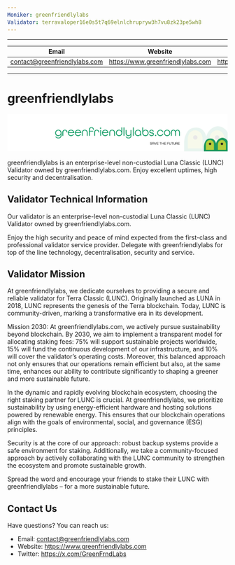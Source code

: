 ```yaml
---
Moniker: greenfriendlylabs
Validator: terravaloper16e0s5t7q69elnlchrupryw3h7vu8zk23pe5wh8
---
```

---
| Email | Website | Twitter |
| --- | --- | --- |
| contact@greenfriendlylabs.com | https://www.greenfriendlylabs.com | https://x.com/GreenFrndLabs |
---  

  

# greenfriendlylabs

![greenfriendlylabs](./logo.jpg)
    
greenfriendlylabs is an enterprise-level non-custodial Luna Classic (LUNC) Validator owned by greenfriendlylabs.com. Enjoy excellent uptimes, high security and decentralisation.

## Validator Technical Information  
  
Our validator is an enterprise-level non-custodial Luna Classic (LUNC) Validator owned by greenfriendlylabs.com.
  
Enjoy the high security and peace of mind expected from the first-class and professional validator service provider. Delegate with greenfriendlylabs for top of the line technology, decentralisation, security and service.  
   

## Validator Mission 

At greenfriendlylabs, we dedicate ourselves to providing a secure and reliable validator for Terra Classic (LUNC). Originally launched as LUNA in 2018, LUNC represents the genesis of the Terra blockchain. Today, LUNC is community-driven, marking a transformative era in its development.

Mission 2030: At greenfriendlylabs.com, we actively pursue sustainability beyond blockchain. By 2030, we aim to implement a transparent model for allocating staking fees: 75% will support sustainable projects worldwide, 15% will fund the continuous development of our infrastructure, and 10% will cover the validator’s operating costs. Moreover, this balanced approach not only ensures that our operations remain efficient but also, at the same time, enhances our ability to contribute significantly to shaping a greener and more sustainable future.

In the dynamic and rapidly evolving blockchain ecosystem, choosing the right staking partner for LUNC is crucial. At greenfriendlylabs, we prioritize sustainability by using energy-efficient hardware and hosting solutions powered by renewable energy. This ensures that our blockchain operations align with the goals of environmental, social, and governance (ESG) principles.

Security is at the core of our approach: robust backup systems provide a safe environment for staking. Additionally, we take a community-focused approach by actively collaborating with the LUNC community to strengthen the ecosystem and promote sustainable growth.

Spread the word and encourage your friends to stake their LUNC with greenfriendlylabs – for a more sustainable future.
  
  
## Contact Us  

Have questions? You can reach us:

- Email: contact@greenfriendlylabs.com
- Website: https://www.greenfriendlylabs.com
- Twitter: https://x.com/GreenFrndLabs
